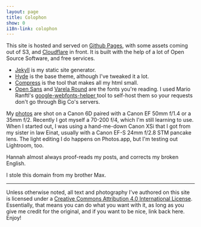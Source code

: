 ```yaml
---
layout: page
title: Colophon
show: 0
i18n-link: colophon
---
```


This site is hosted and served on [Github Pages](https://pages.github.com/), with some assets coming out of S3, and [Cloudflare](https://www.cloudflare.com/) in front. It is built with the help of a lot of Open Source Software, and free services.

  * [Jekyll](http://jekyllrb.com) is my static site generator.
  * [Hyde](hyde.getpoole.com) is the base theme, although I've tweaked it a lot.
  * [Compress](http://jch.penibelst.de/) is the tool that makes all my html small.
  * [Open Sans](https://fonts.google.com/specimen/Open+Sans?selection.family=Open+Sans) and [Varela Round](https://fonts.google.com/specimen/Varela+Round?selection.family=Varela+Round) are the fonts you're reading. I used Mario Ranftl's [google-webfonts-helper
](https://google-webfonts-helper.herokuapp.com/fonts) tool to self-host them so your requests don't go through Big Co's servers.

My [photos](/photos) are shot on a Canon 6D paired with a Canon EF 50mm f/1.4 or a 35mm f/2. Recently I got myself a 70-200 f/4, which I'm still learning to use. When I started out, I was using a hand-me-down Canon XSi that I got from my sister in law Einat, usually with a Canon EF-S 24mm f/2.8 STM pancake lens. The light editing I do happens on Photos.app, but I'm testing out Lightroom, too.

Hannah almost always proof-reads my posts, and corrects my broken English.

I stole this domain from my brother Max.

---

Unless otherwise noted, all text and photography I've authored on this site is licensed under a [Creative Commons Attribution 4.0 International License](http://creativecommons.org/licenses/by/4.0/). Essentially, that means you can do what you want with it, as long as you give me credit for the original, and if you want to be nice, link back here. Enjoy!